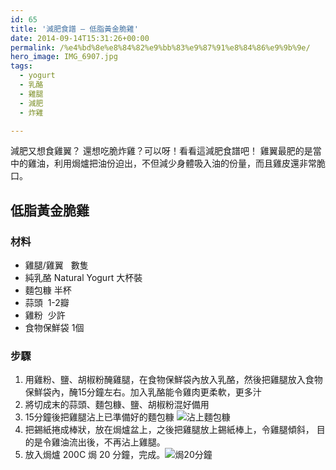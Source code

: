```yaml
---
id: 65
title: '減肥食譜 – 低脂黃金脆雞'
date: 2014-09-14T15:31:26+00:00
permalink: /%e4%bd%8e%e8%84%82%e9%bb%83%e9%87%91%e8%84%86%e9%9b%9e/
hero_image: IMG_6907.jpg
tags:
  - yogurt
  - 乳酪
  - 雞腿
  - 減肥
  - 炸雞

---
```

減肥又想食雞翼？ 還想吃脆炸雞？可以呀！看看這減肥食譜吧！ 雞翼最肥的是當中的雞油，利用焗爐把油份迫出，不但減少身體吸入油的份量，而且雞皮還非常脆口。

<!--more-->

## 低脂黃金脆雞

### 材料

* 雞腿/雞翼   數隻
* 純乳酪 Natural Yogurt 大杯裝
* 麵包糠 半杯
* 蒜頭  1-2瓣
* 雞粉  少許
* 食物保鮮袋 1個

### 步驟

1. 用雞粉、鹽、胡椒粉醃雞腿，在食物保鮮袋內放入乳酪，然後把雞腿放入食物保鮮袋內，醃15分鐘左右。加入乳酪能令雞肉更柔軟，更多汁
2. 將切成末的蒜頭、麵包糠、鹽、胡椒粉混好備用
3. 15分鐘後把雞腿沾上已準備好的麵包糠 ![沾上麵包糠](/assets/photos/post-images-w250/IMG_6882.jpg)
4. 把錫紙捲成棒狀，放在焗爐盆上，之後把雞腿放上錫紙棒上，令雞腿傾斜， 目的是令雞油流出後，不再沾上雞腿。
5. 放入焗爐 200C 焗 20 分鐘，完成。![焗20分鐘](/assets/photos/post-images-w250/IMG_6903.jpg)
